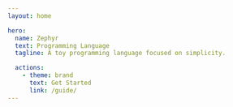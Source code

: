 ```yaml
---
layout: home

hero:
  name: Zephyr
  text: Programming Language
  tagline: A toy programming language focused on simplicity.

  actions:
    - theme: brand
      text: Get Started
      link: /guide/
---
```


